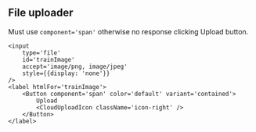 ## File uploader

Must use `component='span'` otherwise no response clicking Upload button.

```
<input
    type='file'
    id='trainImage'
    accept='image/png, image/jpeg'
    style={{display: 'none'}}
/>
<label htmlFor='trainImage'>
    <Button component='span' color='default' variant='contained'>
        Upload
        <CloudUploadIcon className='icon-right' />
    </Button>
</label>
```